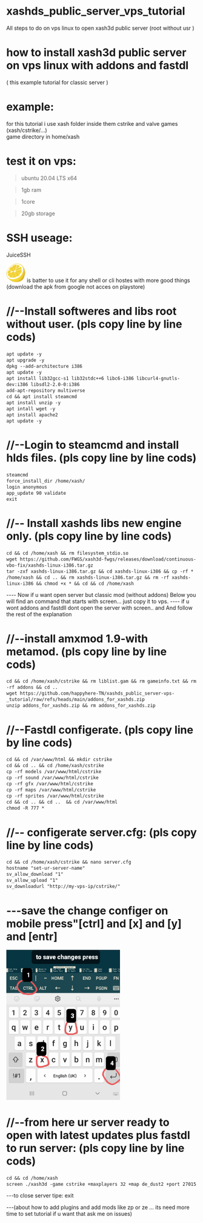 # xashds_public_server_vps_tutorial
All steps to do on vps linux to open xash3d public server (root without usr )


# how to install xash3d public server on vps linux with addons and fastdl

 ( this example tutorial for classic server  )
 
# example:
   for this tutorial i use xash folder inside them cstrike and valve games (xash/cstrike/...)  
   game directory in
   home/xash

# test it on vps:
> ubuntu 20.04 LTS x64

> 1gb ram 

> 1core 

> 20gb storage

# SSH useage:
JuiceSSH
 
<img src="https://github.com/happyhere-TN/xashds_public_server-vps-_tutorial/blob/main/juiceicon.png?raw=true" width="50"/>
is batter to use it for any shell or cli hostes with more good things (download the apk from google not acces on playstore)

# //--Install softweres and libs root without user. (pls copy line by line cods)
    apt update -y 
    apt upgrade -y
    dpkg --add-architecture i386
    apt update -y
    apt install lib32gcc-s1 lib32stdc++6 libc6-i386 libcurl4-gnutls-dev:i386 libsdl2-2.0-0:i386
    add-apt-repository multiverse
    cd && apt install steamcmd
    apt install unzip -y
    apt intall wget -y
    apt install apache2
    apt update -y

 
 # //--Login to steamcmd and install hlds files. (pls copy line by line cods)
    steamcmd
    force_install_dir /home/xash/ 
    login anonymous
    app_update 90 validate
    exit

# //-- Install xashds libs new engine only. (pls copy line by line cods)
    cd && cd /home/xash && rm filesystem_stdio.so
    wget https://github.com/FWGS/xash3d-fwgs/releases/download/continuous-vbo-fix/xashds-linux-i386.tar.gz
    tar -zxf xashds-linux-i386.tar.gz && cd xashds-linux-i386 && cp -rf * /home/xash && cd .. && rm xashds-linux-i386.tar.gz && rm -rf xashds-linux-i386 && chmod +x * && cd && cd /home/xash

---- Now if u want open server but classic mod (without addons) Below you will find an command that starts with screen... just copy it to vps.
---- if u wont addons and fastdll dont open the server with screen..  and And follow the rest of the explanation


# //--install amxmod 1.9-with metamod. (pls copy line by line cods)
    cd && cd /home/xash/cstrike && rm liblist.gam && rm gameinfo.txt && rm -rf addons && cd ..
    wget https://github.com/happyhere-TN/xashds_public_server-vps-_tutorial/raw/refs/heads/main/addons_for_xashds.zip
    unzip addons_for_xashds.zip && rm addons_for_xashds.zip

# //--Fastdl configerate. (pls copy line by line cods)
    cd && cd /var/www/html && mkdir cstrike 
    cd && cd .. && cd /home/xash/cstrike
    cp -rf models /var/www/html/cstrike
    cp -rf sound /var/www/html/cstrike
    cp -rf gfx /var/www/html/cstrike
    cp -rf maps /var/www/html/cstrike
    cp -rf sprites /var/www/html/cstrike
    cd && cd .. && cd ..  && cd /var/www/html
    chmod -R 777 *

# //-- configerate server.cfg: (pls copy line by line cods)
    cd && cd /home/xash/cstrike && nano server.cfg
    hostname "set-ur-server-name"
    sv_allow_download "1"
    sv_allow_upload "1"
    sv_downloadurl "http://my-vps-ip/cstrike/"

# ---save the change configer on mobile press"[ctrl] and [x] and [y] and [entr]

   <img src="https://github.com/happyhere-TN/xashds_public_server-vps-_tutorial/blob/main/server_confugerate_save.jpg?raw=true" width="300"/>

# //--from here ur server ready to open with latest updates plus fastdl to run server: (pls copy line by line cods)
    cd && cd /home/xash
    screen ./xash3d -game cstrike +maxplayers 32 +map de_dust2 +port 27015

---to close server tipe: exit

---(about how to add plugins and add mods like zp or ze ...  its need more time to set tutorial if u want that ask me on issues)


